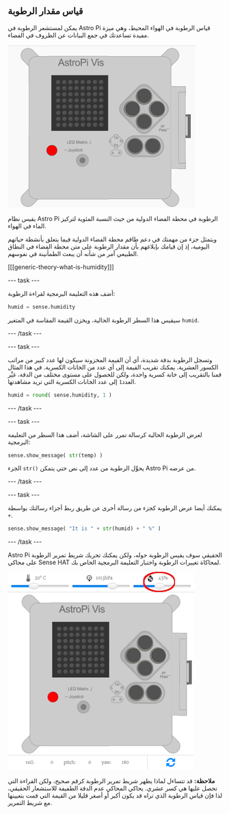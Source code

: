 ## قياس مقدار الرطوبة

يمكن لمستشعر الرطوبة في Astro Pi قياس الرطوبة في الهواء المحيط، وهي ميزة مفيدة تساعدتك في جمع البيانات عن الظروف في الفضاء.

![رسالة عن الرطوبة](images/degrees-message.gif)

يقيس نظام Astro Pi الرطوبة في محطة الفضاء الدولية من حيث النسبة المئوية لتركيز الماء في الهواء.

ويتمثل جزء من مهمتك في دعم طاقم محطة الفضاء الدولية فيما يتعلق بأنشطة حياتهم اليومية، إذ إن قيامك بإبلاغهم بأن مقدار الرطوبة على متن محطة الفضاء في النطاق الطبيعي أمر من شأنه أن يبعث الطمأنينة في نفوسهم.

[[[generic-theory-what-is-humidity]]]

\--- task \---

أضف هذه التعليمة البرمجية لقراءة الرطوبة:

```python
humid = sense.humidity
```

سيقيس هذا السطر الرطوبة الحالية، ويخزن القيمة المقاسة في المتغير ` humid `.

\--- /task \---

\--- task \---

وتسجل الرطوبة بدقة شديدة، أي أن القيمة المخزونة سيكون لها عدد كبير من مراتب الكسور العشرية. يمكنك تقريب القيمة إلى أي عدد من الخانات الكسرية. في هذا المثال قمنا بالتقريب إلى خانة كسرية واحدة، ولكن للحصول على مستوى مختلف من الدقة، غيِّر العدد`1` إلى عدد الخانات الكسرية التي تريد مشاهدتها.

```python
humid = round( sense.humidity, 1 )
```

\--- /task \---

\--- task \---

لعرض الرطوبة الحالية كرسالة تمرر على الشاشة، أضف هذا السطر من التعليمة البرمجية:

```python
sense.show_message( str(temp) )
```

الجزء `str()` يحوِّل الرطوبة من عدد إلى نص حتى يتمكن Astro Pi من عرضه.

\--- /task \---

\--- task \---

يمكنك أيضا عرض الرطوبة كجزء من رسالة أخرى عن طريق ربط أجزاء رسالتك بواسطة `+`.

```python
sense.show_message( "It is " + str(humid) + " %" )
```

\--- /task \---

Astro Pi الحقيقي سوف يقيس الرطوبة حوله، ولكن يمكنك تحريك شريط تمرير الرطوبة على محاكي Sense HAT لمحاكاة تغييرات الرطوبة واختبار التعليمة البرمجية الخاص بك.

![منزلق الرطوبة](images/humidity-slider.png)

**ملاحظة:** قد تتساءل لماذا يظهر شريط تمرير الرطوبة كرقم صحيح، ولكن القراءة التي تحصل عليها هي كسر عشري. يحاكي المحاكي عدم الدقة الطفيفة للاستشعار الحقيقي، لذا فإن قياس الرطوبة الذي تراه قد يكون أكبر أو أصغر قليلا من القيمة التي قمت بتعيينها مع شريط التمرير.